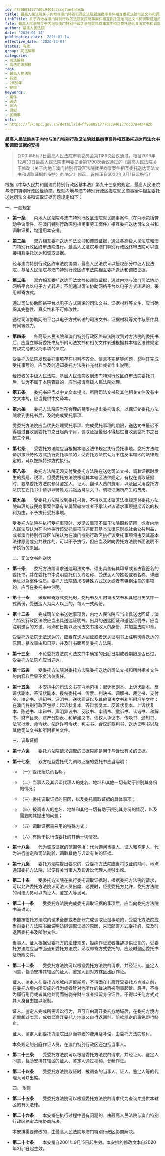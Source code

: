 ```yaml
---
id: ff808081777d0c940177ccd7ae4a4e2b
title: 最高人民法院关于内地与澳门特别行政区法院就民商事案件相互委托送达司法文书和调取证据的安排
LinkTitle: 关于内地与澳门特别行政区法院就民商事案件相互委托送达司法文书和调取证据的安排（2020）
file: 最高人民法院关于内地与澳门特别行政区法院就民商事案件相互委托送达司法文书和调取证据的安排_20200114_ff808081777d0c940177ccd7ae4a4e2b.docx
author: 最高人民法院
date: '2020-01-14'
publication_date: '2020-01-14'
effective_date: '2020-03-01'
status: 有效
group: 司法解释
categories:
- 司法解释
- 高法司法解释
tags:
- 最高人民法院
- 有效
- 2020年
- 安排
keywords:
- 案件
- 送达
- 司法
- 调取
- 民商事
urls:
- https://flk.npc.gov.cn/detail?id=ff808081777d0c940177ccd7ae4a4e2b
---
```


**最高人民法院关于内地与澳门特别行政区法院就民商事案件相互委托送达司法文书和调取证据的安排**

> (2001年8月7日最高人民法院审判委员会第1186次会议通过，根据2019年12月30日最高人民法院审判委员会第1790次会议通过的《最高人民法院关于修改〈关于内地与澳门特别行政区法院就民商事案件相互委托送达司法文书和调取证据的安排〉的决定》修正，该修正自2020年3月1日起施行）

根据《中华人民共和国澳门特别行政区基本法》第九十三条的规定，最高人民法院与澳门特别行政区经协商，现就内地与澳门特别行政区法院就民商事案件相互委托送达司法文书和调取证据问题规定如下：

一、一般规定

- **第一条**　　内地人民法院与澳门特别行政区法院就民商事案件（在内地包括劳动争议案件，在澳门特别行政区包括民事劳工案件）相互委托送达司法文书和调取证据，均适用本安排。

- **第二条**　　双方相互委托送达司法文书和调取证据，通过各高级人民法院和澳门特别行政区终审法院进行。最高人民法院与澳门特别行政区终审法院可以直接相互委托送达和调取证据。

  经与澳门特别行政区终审法院协商，最高人民法院可以授权部分中级人民法院、基层人民法院与澳门特别行政区终审法院相互委托送达和调取证据。

- **第三条**　　双方相互委托送达司法文书和调取证据，通过内地与澳门司法协助网络平台以电子方式转递；不能通过司法协助网络平台以电子方式转递的，采用邮寄方式。

  通过司法协助网络平台以电子方式转递的司法文书、证据材料等文件，应当确保其完整性、真实性和不可修改性。

  通过司法协助网络平台以电子方式转递的司法文书、证据材料等文件与原件具有同等效力。

- **第四条**　　各高级人民法院和澳门特别行政区终审法院收到对方法院的委托书后，应当立即将委托书及所附司法文书和相关文件转送根据其本辖区法律规定有权完成该受托事项的法院。

  受委托方法院发现委托事项存在材料不齐全、信息不完整等问题，影响其完成受托事项的，应当及时通知委托方法院补充材料或者作出说明。

  经授权的中级人民法院、基层人民法院收到澳门特别行政区终审法院委托书后，认为不属于本院管辖的，应当报请高级人民法院处理。

- **第五条**　　委托书应当以中文文本提出。所附司法文书及其他相关文件没有中文文本的，应当提供中文译本。

- **第六条**　　委托方法院应当在合理的期限内提出委托请求，以保证受委托方法院收到委托书后，及时完成受托事项。

  受委托方法院应当优先处理受托事项。完成受托事项的期限，送达文书最迟不得超过自收到委托书之日起两个月，调取证据最迟不得超过自收到委托书之日起三个月。

- **第七条**　　受委托方法院应当根据本辖区法律规定执行受托事项。委托方法院请求按照特殊方式执行委托事项的，受委托方法院认为不违反本辖区的法律规定的，可以按照特殊方式执行。

- **第八条**　　委托方法院无须支付受委托方法院在送达司法文书、调取证据时发生的费用、税项。但受委托方法院根据其本辖区法律规定，有权在调取证据时，要求委托方法院预付鉴定人、证人、翻译人员的费用，以及因采用委托方法院在委托书中请求以特殊方式送达司法文书、调取证据所产生的费用。

- **第九条**　　受委托方法院收到委托书后，不得以其本辖区法律规定对委托方法院审理的该民商事案件享有专属管辖权或者不承认对该请求事项提起诉讼的权利为由，不予执行受托事项。

  受委托方法院在执行受托事项时，发现该事项不属于法院职权范围，或者内地人民法院认为在内地执行该受托事项将违反其基本法律原则或社会公共利益，或者澳门特别行政区法院认为在澳门特别行政区执行该受托事项将违反其基本法律原则或公共秩序的，可以不予执行，但应当及时向委托方法院书面说明不予执行的原因。

  二、司法文书的送达

- **第十条**　　委托方法院请求送达司法文书，须出具盖有其印章或者法官签名的委托书，并在委托书中说明委托机关的名称、受送达人的姓名或者名称、详细地址以及案件性质。委托方法院请求按特殊方式送达或者有特别注意的事项的，应当在委托书中注明。

- **第十一条**　　采取邮寄方式委托的，委托书及所附司法文书和其他相关文件一式两份，受送达人为两人以上的，每人一式两份。

- **第十二条**　　完成司法文书送达事项后，内地人民法院应当出具送达回证；澳门特别行政区法院应当出具送达证明书。出具的送达回证和送达证明书，应当注明送达的方法、地点和日期以及司法文书接收人的身份，并加盖法院印章。

  受委托方法院无法送达的，应当在送达回证或者送达证明书上注明妨碍送达的原因、拒收事由和日期，并及时书面回复委托方法院。

- **第十三条**　　不论委托方法院司法文书中确定的出庭日期或者期限是否已过，受委托方法院均应当送达。

- **第十四条**　　受委托方法院对委托方法院委托送达的司法文书和所附相关文件的内容和后果不负法律责任。

- **第十五条**　　本安排中的司法文书在内地包括：起诉状副本、上诉状副本、反诉状副本、答辩状副本、授权委托书、传票、判决书、调解书、裁定书、支付令、决定书、通知书、证明书、送达回证以及其他司法文书和所附相关文件；在澳门特别行政区包括：起诉状复本、答辩状复本、反诉状复本、上诉状复本、陈述书、申辩书、声明异议书、反驳书、申请书、撤诉书、认诺书、和解书、财产目录、财产分割表、和解建议书、债权人协议书、传唤书、通知书、法官批示、命令状、法庭许可令状、判决书、合议庭裁判书、送达证明书以及其他司法文书和所附相关文件。

  三、调取证据

- **第十六条**　　委托方法院请求调取的证据只能是用于与诉讼有关的证据。

- **第十七条**　　双方相互委托代为调取证据的委托书应当写明：

  - （一）委托法院的名称；

  - （二）当事人及其诉讼代理人的姓名、地址和其他一切有助于辨别其身份的情况；

  - （三）委托调取证据的原因，以及委托调取证据的具体事项；

  - （四）被调查人的姓名、地址和其他一切有助于辨别其身份的情况，以及需要向其提出的问题；

  - （五）调取证据需采用的特殊方式；

  - （六）有助于执行该委托的其他一切情况。

- **第十八条**　　代为调取证据的范围包括：代为询问当事人、证人和鉴定人，代为进行鉴定和司法勘验，调取其他与诉讼有关的证据。

- **第十九条**　　委托方法院提出要求的，受委托方法院应当将取证的时间、地点通知委托方法院，以便有关当事人及其诉讼代理人能够出席。

- **第二十条**　　受委托方法院在执行委托调取证据时，根据委托方法院的请求，可以允许委托方法院派司法人员出席。必要时，经受委托方允许，委托方法院的司法人员可以向证人、鉴定人等发问。

- **第二十一条**　　受委托方法院完成委托调取证据的事项后，应当向委托方法院书面说明。

  未能按委托方法院的请求全部或者部分完成调取证据事项的，受委托方法院应当向委托方法院书面说明妨碍调取证据的原因，采取邮寄方式委托的，应及时退回委托书及所附文件。

  当事人、证人根据受委托方的法律规定，拒绝作证或者推辞提供证言的，受委托方法院应当书面通知委托方法院，采取邮寄方式委托的，应及时退回委托书及所附文件。

- **第二十二条**　　受委托方法院可以根据委托方法院的请求，并经证人、鉴定人同意，协助安排其辖区的证人、鉴定人到对方辖区出庭作证。

  证人、鉴定人在委托方地域内逗留期间，不得因在其离开受委托方地域之前，在委托方境内所实施的行为或者针对他所作的裁决而被刑事起诉、羁押，不得为履行刑罚或者其他处罚而被剥夺财产或者扣留身份证件，不得以任何方式对其人身自由加以限制。

  证人、鉴定人完成所需诉讼行为，且可自由离开委托方地域后，在委托方境内逗留超过七天，或者已离开委托方地域又自行返回时，前款规定的豁免即行终止。

  证人、鉴定人到委托方法院出庭而导致的费用及补偿，由委托方法院预付。

  本条规定的出庭作证人员，在澳门特别行政区还包括当事人。

- **第二十三条**　　受委托方法院可以根据委托方法院的请求，并经证人、鉴定人同意，协助安排其辖区的证人、鉴定人通过视频、音频作证。

- **第二十四条**　　受委托方法院取证时，被调查的当事人、证人、鉴定人等的代理人可以出席。

  四、 附则

- **第二十五条**　　受委托方法院可以根据委托方法院的请求代为查询并提供本辖区的有关法律。

- **第二十六条**　　本安排在执行过程中遇有问题的，由最高人民法院与澳门特别行政区终审法院协商解决。

  本安排需要修改的，由最高人民法院与澳门特别行政区协商解决。

- **第二十七条**　　本安排自2001年9月15日起生效。本安排的修改文本自2020年3月1日起生效。
